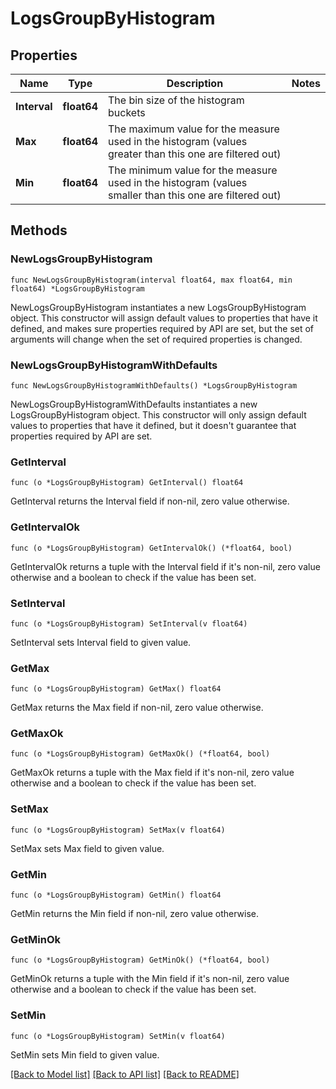 # LogsGroupByHistogram

## Properties

| Name         | Type        | Description                                                                                             | Notes |
| ------------ | ----------- | ------------------------------------------------------------------------------------------------------- | ----- |
| **Interval** | **float64** | The bin size of the histogram buckets                                                                   |
| **Max**      | **float64** | The maximum value for the measure used in the histogram (values greater than this one are filtered out) |
| **Min**      | **float64** | The minimum value for the measure used in the histogram (values smaller than this one are filtered out) |

## Methods

### NewLogsGroupByHistogram

`func NewLogsGroupByHistogram(interval float64, max float64, min float64) *LogsGroupByHistogram`

NewLogsGroupByHistogram instantiates a new LogsGroupByHistogram object.
This constructor will assign default values to properties that have it defined,
and makes sure properties required by API are set, but the set of arguments
will change when the set of required properties is changed.

### NewLogsGroupByHistogramWithDefaults

`func NewLogsGroupByHistogramWithDefaults() *LogsGroupByHistogram`

NewLogsGroupByHistogramWithDefaults instantiates a new LogsGroupByHistogram object.
This constructor will only assign default values to properties that have it defined,
but it doesn't guarantee that properties required by API are set.

### GetInterval

`func (o *LogsGroupByHistogram) GetInterval() float64`

GetInterval returns the Interval field if non-nil, zero value otherwise.

### GetIntervalOk

`func (o *LogsGroupByHistogram) GetIntervalOk() (*float64, bool)`

GetIntervalOk returns a tuple with the Interval field if it's non-nil, zero value otherwise
and a boolean to check if the value has been set.

### SetInterval

`func (o *LogsGroupByHistogram) SetInterval(v float64)`

SetInterval sets Interval field to given value.

### GetMax

`func (o *LogsGroupByHistogram) GetMax() float64`

GetMax returns the Max field if non-nil, zero value otherwise.

### GetMaxOk

`func (o *LogsGroupByHistogram) GetMaxOk() (*float64, bool)`

GetMaxOk returns a tuple with the Max field if it's non-nil, zero value otherwise
and a boolean to check if the value has been set.

### SetMax

`func (o *LogsGroupByHistogram) SetMax(v float64)`

SetMax sets Max field to given value.

### GetMin

`func (o *LogsGroupByHistogram) GetMin() float64`

GetMin returns the Min field if non-nil, zero value otherwise.

### GetMinOk

`func (o *LogsGroupByHistogram) GetMinOk() (*float64, bool)`

GetMinOk returns a tuple with the Min field if it's non-nil, zero value otherwise
and a boolean to check if the value has been set.

### SetMin

`func (o *LogsGroupByHistogram) SetMin(v float64)`

SetMin sets Min field to given value.

[[Back to Model list]](../README.md#documentation-for-models) [[Back to API list]](../README.md#documentation-for-api-endpoints) [[Back to README]](../README.md)
